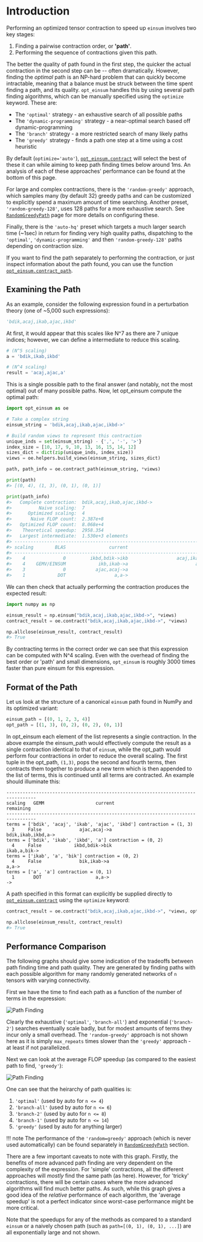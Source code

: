 # Introduction

Performing an optimized tensor contraction to speed up `einsum` involves two
key stages:

1. Finding a pairwise contraction order, or **'path'**.
2. Performing the sequence of contractions given this path.

The better the quality of path found in the first step, the quicker the actual
contraction in the second step can be -- often dramatically. However, finding
the *optimal* path is an NP-hard problem that can quickly become intractable,
meaning that a  balance must be struck between the time spent finding a path,
and its quality. `opt_einsum` handles this by using several path finding
algorithms, which can be manually specified using the `optimize` keyword.
These are:

- The `'optimal'` strategy - an exhaustive search of all possible paths
- The `'dynamic-programming'` strategy - a near-optimal search based off dynamic-programming
- The `'branch'` strategy - a more restricted search of many likely paths
- The `'greedy'` strategy - finds a path one step at a time using a cost
  heuristic

By default (`optimize='auto'`), [`opt_einsum.contract`](../api_reference.md#opt_einsumcontract) will select the
best of these it can while aiming to keep path finding times below around 1ms.
An analysis of each of these approaches' performance can be found at the bottom of this page.

For large and complex contractions, there is the `'random-greedy'` approach,
which samples many (by default 32) greedy paths and can be customized to
explicitly spend a maximum amount of time searching. Another preset,
`'random-greedy-128'`, uses 128 paths for a more exhaustive search.
See [`RandomGreedyPath`](paths/random_greedy_path.md) page for more details on configuring these.

Finally, there is the `'auto-hq'` preset which targets a much larger search
time (~1sec) in return for finding very high quality paths, dispatching to the
`'optimal'`, `'dynamic-programming'` and then `'random-greedy-128'` paths
depending on contraction size.

If you want to find the path separately to performing the
contraction, or just inspect information about the path found, you can use the
function [`opt_einsum.contract_path`](../api_reference.md#opt_einsumcontract_path).


## Examining the Path

As an example, consider the following expression found in a perturbation theory (one of ~5,000 such expressions):

```python
'bdik,acaj,ikab,ajac,ikbd'
```

At first, it would appear that this scales like N^7 as there are 7 unique indices; however, we can define a intermediate to reduce this scaling.

```python
# (N^5 scaling)
a = 'bdik,ikab,ikbd'

# (N^4 scaling)
result = 'acaj,ajac,a'
```

This is a single possible path to the final answer (and notably, not the most optimal) out of many possible paths. Now, let opt_einsum compute the optimal path:

```python
import opt_einsum as oe

# Take a complex string
einsum_string = 'bdik,acaj,ikab,ajac,ikbd->'

# Build random views to represent this contraction
unique_inds = set(einsum_string) - {',', '-', '>'}
index_size = [10, 17, 9, 10, 13, 16, 15, 14, 12]
sizes_dict = dict(zip(unique_inds, index_size))
views = oe.helpers.build_views(einsum_string, sizes_dict)

path, path_info = oe.contract_path(einsum_string, *views)

print(path)
#> [(0, 4), (1, 3), (0, 1), (0, 1)]

print(path_info)
#>   Complete contraction:  bdik,acaj,ikab,ajac,ikbd->
#>          Naive scaling:  7
#>      Optimized scaling:  4
#>       Naive FLOP count:  2.387e+8
#>   Optimized FLOP count:  8.068e+4
#>    Theoretical speedup:  2958.354
#>   Largest intermediate:  1.530e+3 elements
#> --------------------------------------------------------------------------------
#> scaling        BLAS                current                             remaining
#> --------------------------------------------------------------------------------
#>    4              0         ikbd,bdik->ikb                  acaj,ikab,ajac,ikb->
#>    4    GEMV/EINSUM            ikb,ikab->a                         acaj,ajac,a->
#>    3              0           ajac,acaj->a                                 a,a->
#>    1            DOT                  a,a->                                    ->
```


We can then check that actually performing the contraction produces the expected result:

```python
import numpy as np

einsum_result = np.einsum("bdik,acaj,ikab,ajac,ikbd->", *views)
contract_result = oe.contract("bdik,acaj,ikab,ajac,ikbd->", *views)

np.allclose(einsum_result, contract_result)
#> True
```

By contracting terms in the correct order we can see that this expression can be computed with N^4 scaling. Even with the overhead of finding the best order or 'path' and small dimensions,
`opt_einsum` is roughly 3000 times faster than pure einsum for this expression.


## Format of the Path

Let us look at the structure of a canonical `einsum` path found in NumPy and its optimized variant:

```python
einsum_path = [(0, 1, 2, 3, 4)]
opt_path = [(1, 3), (0, 2), (0, 2), (0, 1)]
```

In opt_einsum each element of the list represents a single contraction.
In the above example the einsum_path would effectively compute the result as a single contraction identical to that of `einsum`, while the
opt_path would perform four contractions in order to reduce the overall scaling.
The first tuple in the opt_path, `(1,3)`, pops the second and fourth terms, then contracts them together to produce a new term which is then appended to the list of terms, this is continued until all terms are contracted.
An example should illuminate this:

```console
---------------------------------------------------------------------------------
scaling   GEMM                   current                                remaining
---------------------------------------------------------------------------------
terms = ['bdik', 'acaj', 'ikab', 'ajac', 'ikbd'] contraction = (1, 3)
  3     False              ajac,acaj->a                       bdik,ikab,ikbd,a->
terms = ['bdik', 'ikab', 'ikbd', 'a'] contraction = (0, 2)
  4     False            ikbd,bdik->bik                             ikab,a,bik->
terms = ['ikab', 'a', 'bik'] contraction = (0, 2)
  4     False              bik,ikab->a                                    a,a->
terms = ['a', 'a'] contraction = (0, 1)
  1       DOT                    a,a->                                       ->
```


A path specified in this format can explicitly be supplied directly to
[`opt_einsum.contract`](../api_reference.md#opt_einsumcontract) using the `optimize` keyword:

```python
contract_result = oe.contract("bdik,acaj,ikab,ajac,ikbd->", *views, optimize=opt_path)

np.allclose(einsum_result, contract_result)
#> True
```


## Performance Comparison

The following graphs should give some indication of the tradeoffs between path
finding time and path quality. They are generated by finding paths with each
possible algorithm for many randomly generated networks of `n` tensors with
varying connectivity.

First we have the time to find each path as a function of the number of terms
in the expression:

![Path Finding](../img/path_finding_time.png)

Clearly the exhaustive (`'optimal'`, `'branch-all'`) and exponential
(`'branch-2'`) searches eventually scale badly, but for modest amounts of
terms they incur only a small overhead. The `'random-greedy'` approach is not
shown here as it is simply `max_repeats` times slower than the `'greedy'`
approach - at least if not parallelized.

Next we can look at the average FLOP speedup (as compared to the easiest path
to find, `'greedy'`):

![Path Finding](../img/path_found_flops.png)

One can see that the heirarchy of path qualities is:

1. `'optimal'` (used by auto for `n <= 4`)
2. `'branch-all'` (used by auto for `n <= 6`)
3. `'branch-2'` (used by auto for `n <= 8`)
4. `'branch-1'` (used by auto for `n <= 14`)
5. `'greedy'` (used by auto for anything larger)

!!! note
    The performance of the `'random=greedy'` approach (which is never used
    automatically) can be found separately in [`RandomGreedyPath`](paths/random_greedy_path.md) section.

There are a few important caveats to note with this graph. Firstly, the
benefits of more advanced path finding are very dependent on the complexity of
the expression. For 'simple' contractions, all the different approaches will
*mostly* find the same path (as here). However, for 'tricky' contractions, there
will be certain cases where the more advanced algorithms will find much better
paths. As such, while this graph gives a good idea of the *relative* performance
of each algorithm, the 'average speedup' is not a perfect indicator since
worst-case performance might be more critical.

Note that the speedups for any of the methods as compared to a standard
`einsum` or a naively chosen path (such as `path=[(0, 1), (0, 1), ...]`)
are all exponentially large and not shown.
